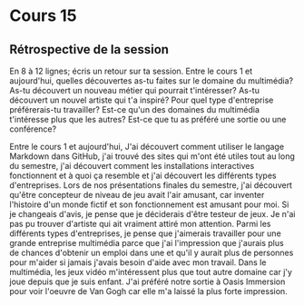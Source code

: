 # Cours 15
## Rétrospective de la session

En 8 à 12 lignes; écris un retour sur ta session. Entre le cours 1 et aujourd'hui, quelles découvertes as-tu faites sur le domaine du multimédia? As-tu découvert un nouveau métier qui pourrait t'intéresser? As-tu découvert un nouvel artiste qui t'a inspiré? Pour quel type d'entreprise préférerais-tu travailler? Est-ce qu'un des domaines du multimédia t'intéresse plus que les autres? Est-ce que tu as préféré une sortie ou une conférence? 

Entre le cours 1 et aujourd'hui, J'ai découvert comment utiliser le langage Markdown dans GitHub, j'ai trouvé des sites qui m'ont été utiles tout au long du semestre, j'ai découvert comment les installations interactives fonctionnent et à quoi ça resemble et j'ai découvert les différents types d'entreprises. Lors de nos présentations finales du semestre, j'ai découvert qu'être concepteur de niveau de jeu avait l'air amusant, car inventer l'histoire d'un monde fictif et son fonctionnement est amusant pour moi. Si je changeais d'avis, je pense que je déciderais d'être testeur de jeux. Je n'ai pas pu trouver d'artiste qui ait vraiment attiré mon attention. Parmi les différents types d'entreprises, je pense que j'aimerais travailler pour une grande entreprise multimédia parce que j'ai l'impression que j'aurais plus de chances d'obtenir un emploi dans une et qu'il y aurait plus de personnes pour m'aider si jamais j'avais besoin d'aide avec mon travail. Dans le multimédia, les jeux vidéo m'intéressent plus que tout autre domaine car j'y joue depuis que je suis enfant. J'ai préféré notre sortie à Oasis Immersion pour voir l'oeuvre de Van Gogh car elle m'a laissé la plus forte impression.

